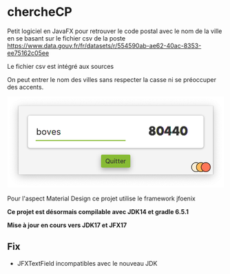 # chercheCP

Petit logiciel en JavaFX pour retrouver le code postal avec le nom de la ville en se basant sur le fichier csv de la poste
https://www.data.gouv.fr/fr/datasets/r/554590ab-ae62-40ac-8353-ee75162c05ee

Le fichier csv est intégré aux sources

On peut entrer le nom des villes sans respecter la casse ni se préoccuper des accents.

![Screenshot](Capture.png)



Pour l'aspect Material Design ce projet utilise le framework jfoenix

**Ce projet est désormais compilable avec JDK14 et gradle 6.5.1**

**Mise à jour en cours vers JDK17 et JFX17**

## Fix
- JFXTextField incompatibles avec le nouveau JDK

